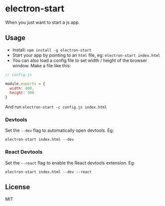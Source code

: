 # electron-start

When you just want to start a js app.

## Usage

- Install: `npm install -g electron-start`
- Start your app by pointing to an `html` file, eg: `electron-start index.html`
- You can also load a config file to set width / height of the browser window. Make a file like this:

```js
// config.js

module.exports = {
  width: 400,
  height: 300
}
```

And run `electron-start -c config.js index.html`

### Devtools

Set the `--dev` flag to automatically open devtools. Eg:

`electron-start index.html --dev`

### React Devtools

Set the `--react` flag to enable the React devtools extension. Eg:

`electron-start index.html --dev --react`

## License

MIT
